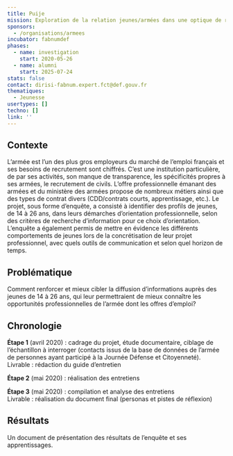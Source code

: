 ```yaml
---
title: Puije
mission: Exploration de la relation jeunes/armées dans une optique de recrutement
sponsors:
  - /organisations/armees
incubator: fabnumdef
phases:
  - name: investigation
    start: 2020-05-26
  - name: alumni
    start: 2025-07-24
stats: false
contact: dirisi-fabnum.expert.fct@def.gouv.fr
thematiques:
  - Jeunesse
usertypes: []
techno: []
link: ''
---
```

## Contexte  
L’armée est l’un des plus gros employeurs du marché de l’emploi français et ses besoins de recrutement sont chiffrés. C’est une institution particulière, de par ses activités, son manque de transparence, les spécificités propres à ses armées, le recrutement de civils. L’offre professionnelle émanant des armées et du ministère des armées propose de nombreux métiers ainsi que des types de contrat divers (CDD/contrats courts, apprentissage, etc.). 
Le projet, sous forme d’enquête, a consisté à identifier des profils de jeunes, de 14 à 26 ans, dans leurs démarches d’orientation professionnelle, selon des critères de recherche d’information pour ce choix d’orientation. 
L’enquête a également permis de mettre en évidence les différents comportements de jeunes lors de la concrétisation de leur projet professionnel, avec quels outils de communication et selon quel horizon de temps.

## Problématique
Comment renforcer et mieux cibler la diffusion d’informations auprès des jeunes de 14 à 26 ans, qui leur permettraient de mieux connaître les opportunités professionnelles de l’armée dont les offres d’emploi?

## Chronologie
__Étape 1__ (avril 2020) : cadrage du projet, étude documentaire, ciblage de l’échantillon à interroger (contacts issus de la base de données de l’armée de personnes ayant participé à la Journée Défense et Citoyenneté).   
Livrable : rédaction du guide d’entretien

__Étape 2__ (mai 2020) : réalisation des entretiens

__Étape 3__ (mai 2020) : compilation et analyse des entretiens   
Livrable : réalisation du document final (personas et pistes de réflexion)

## Résultats
Un document de présentation des résultats de l’enquête et ses apprentissages.
